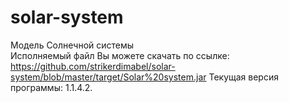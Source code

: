# solar-system
Модель Солнечной системы</br>
Исполняемый файл Вы можете скачать по ссылке:</br>
https://github.com/strikerdimabel/solar-system/blob/master/target/Solar%20system.jar
Текущая версия программы: 1.1.4.2.
